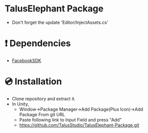 # TalusElephant Package

- Don't forget the update 'Editor/InjectAssets.cs'

# ❗ Dependencies 
- [FacebookSDK](https://github.com/TalusStudio/TalusFacebook-Package)

# 💿 Installation
- Clone repository and extract it.
- In Unity, 
  - Window->Package Manager->Add Package(Plus Icon)->Add Package From git URL
  - Paste following link to Input Field and press "Add"
  - https://github.com/TalusStudio/TalusElephant-Package.git
